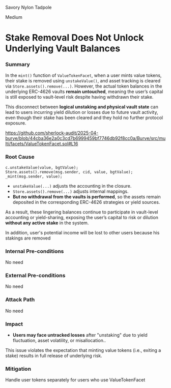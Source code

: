 Savory Nylon Tadpole

Medium

# Stake Removal Does Not Unlock Underlying Vault Balances

### Summary



In the `mint()` function of `ValueTokenFacet`, when a user mints value tokens, their stake is removed using `unstakeValue()`, and asset tracking is cleared via `Store.assets().remove(...)`. However, the actual token balances in the underlying ERC-4626 vaults **remain untouched**, meaning the user’s capital is still exposed to vault-level risk despite having withdrawn their stake.

This disconnect between **logical unstaking and physical vault state** can lead to users incurring yield dilution or losses due to future vault activity, even though their stake has been cleared and they hold no further protocol exposure.

https://github.com/sherlock-audit/2025-04-burve/blob/44cba36e2a0c3cd7b6999459bf7746db92f8cc0a/Burve/src/multi/facets/ValueTokenFacet.sol#L16

### Root Cause

```solidity
c.unstakeValue(value, bgtValue);
Store.assets().remove(msg.sender, cid, value, bgtValue);
_mint(msg.sender, value);
```

* `unstakeValue(...)` adjusts the accounting in the closure.
* `Store.assets().remove(...)` adjusts internal mappings.
* **But no withdrawal from the vaults is performed**, so the assets remain deposited in the corresponding ERC-4626 strategies or yield sources.

As a result, these lingering balances continue to participate in vault-level accounting or yield-sharing, exposing the user’s capital to risk or dilution **without any active stake** in the system.

In addition, user's potential income will be lost to other users because his stakings are removed

### Internal Pre-conditions

No need

### External Pre-conditions

No need

### Attack Path

No need

### Impact

* **Users may face untracked losses** after "unstaking" due to yield fluctuation, asset volatility, or misallocation..

This issue violates the expectation that minting value tokens (i.e., exiting a stake) results in full release of underlying risk.


### Mitigation

Handle user tokens separately for users who use ValueTokenFacet